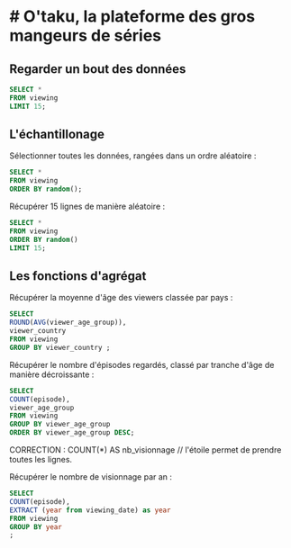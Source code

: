 # # O'taku, la plateforme des gros mangeurs de séries

## Regarder un bout des données

```sql
SELECT *
FROM viewing
LIMIT 15;
```

## L'échantillonage

Sélectionner toutes les données, rangées dans un ordre aléatoire :

```sql
SELECT *
FROM viewing
ORDER BY random();
```

Récupérer 15 lignes de manière aléatoire :

```sql
SELECT *
FROM viewing
ORDER BY random()
LIMIT 15;
```

## Les fonctions d'agrégat

Récupérer la moyenne d'âge des viewers classée par pays :

```sql
SELECT 
ROUND(AVG(viewer_age_group)),
viewer_country  
FROM viewing
GROUP BY viewer_country ;
```

Récupérer le nombre d'épisodes regardés, classé par tranche d'âge de manière décroissante :

```sql
SELECT
COUNT(episode),
viewer_age_group
FROM viewing
GROUP BY viewer_age_group 
ORDER BY viewer_age_group DESC;
```

CORRECTION : COUNT(*) AS nb_visionnage // l'étoile permet de prendre toutes les lignes.

Récupérer le nombre de visionnage par an :

```sql
SELECT
COUNT(episode),
EXTRACT (year from viewing_date) as year
FROM viewing
GROUP BY year
;
```
